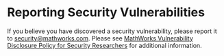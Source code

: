 # Reporting Security Vulnerabilities 

If you believe you have discovered a security vulnerability, please report it to 
[security@mathworks.com](mailto:security@mathworks.com). Please see
[MathWorks Vulnerability Disclosure Policy for Security Researchers](https://www.mathworks.com/company/aboutus/policies_statements/vulnerability-disclosure-policy.html) 
for additional information.  
